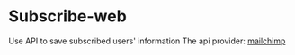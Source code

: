 # Subscribe-web
Use API to save subscribed users' information
The api provider: [mailchimp](https://mailchimp.com/)
